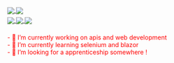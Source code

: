 <!-- Some Stats Display -->
<div style="margin-bottom: 5px;">
  <a href="#top-langs">
    <img align="center" src="https://github-readme-stats.vercel.app/api/top-langs/?username=KeanTech&hide=CSS,SCSS,HTML,Javascript,Dockerfile&theme=onedark&show_icons=true&langs_count=10" />
  </a>
  <a href="#readme-stats">
    <img align="center" src="https://github-readme-stats.vercel.app/api?username=KeanTech&theme=onedark&show_icons=true?count_private=true" />
  </a>
</div>

<!-- Repo Stats Display -->
<div style="margin-bottom: 5px;">
  <a href="https://github.com/KeanTech/BinaryGame">
    <img align="center" src="https://github-readme-stats.vercel.app/api/pin/?username=KeanTech&repo=MovieSearch_App&theme=onedark&show_owner=true" />
  </a>
  <a href="https://github.com/KeanTech/ProjektDB">
    <img align="center" src="https://github-readme-stats.vercel.app/api/pin/?username=KeanTech&repo=ProjektDB&theme=onedark&show_owner=false" />
  </a>
  
  <a href="https://github.com/iZeQure/JobAgent">
    <img align="center" src="https://github-readme-stats.vercel.app/api/pin/?username=iZeQure&repo=JobAgent&theme=onedark&show_owner=false" />
  </a>
</div>
<div style="margin-bottom: 5px; color:red;">
  <br/>                         
- 🔭 I’m currently working on apis and web development
  <br/>
- 🌱 I’m currently learning selenium and blazor
  <br/>
- 🤔 I’m looking for a apprenticeship somewhere !
  </p>
</div>

